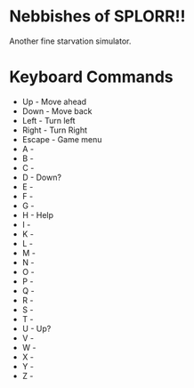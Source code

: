 # Nebbishes of SPLORR!!
Another fine starvation simulator.

# Keyboard Commands
* Up - Move ahead
* Down - Move back
* Left - Turn left
* Right - Turn Right
* Escape - Game menu
* A -
* B -
* C -
* D - Down?
* E - 
* F -
* G -
* H - Help
* I -
* K -
* L - 
* M -
* N -
* O -
* P -
* Q -
* R -
* S -
* T -
* U - Up?
* V -
* W -
* X -
* Y -
* Z -